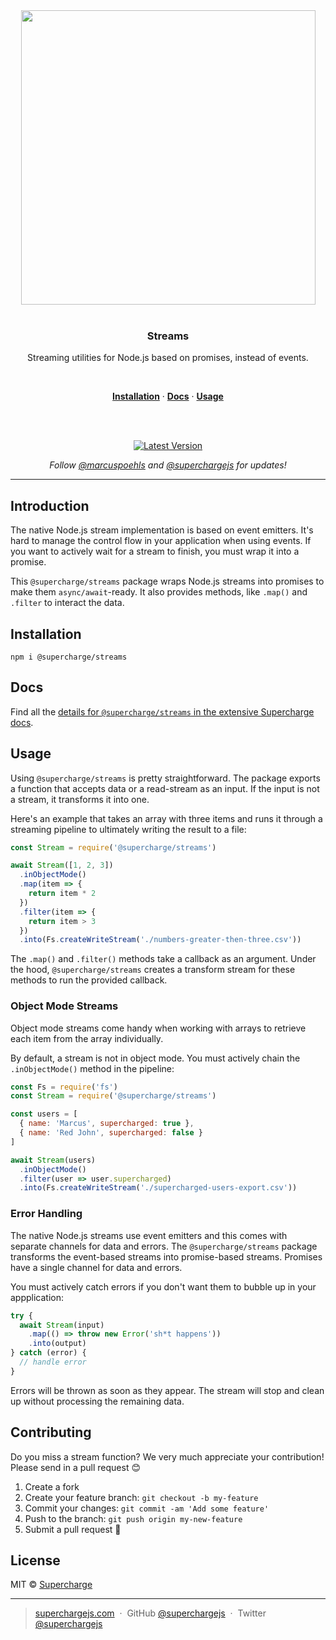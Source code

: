 <div align="center">
  <a href="https://superchargejs.com">
    <img width="471" style="max-width:100%;" src="https://superchargejs.com/images/supercharge-text.svg" />
  </a>
  <br/>
  <br/>
  <p>
    <h3>Streams</h3>
  </p>
  <p>
    Streaming utilities for Node.js based on promises, instead of events.
  </p>
  <br/>
  <p>
    <a href="#installation"><strong>Installation</strong></a> ·
    <a href="#Docs"><strong>Docs</strong></a> ·
    <a href="#usage"><strong>Usage</strong></a>
  </p>
  <br/>
  <br/>
  <p>
    <a href="https://www.npmjs.com/package/@supercharge/streams"><img src="https://img.shields.io/npm/v/@supercharge/streams.svg" alt="Latest Version"></a>
  </p>
  <p>
    <em>Follow <a href="http://twitter.com/marcuspoehls">@marcuspoehls</a> and <a href="http://twitter.com/superchargejs">@superchargejs</a> for updates!</em>
  </p>
</div>

---

## Introduction
The native Node.js stream implementation is based on event emitters. It's hard to manage the control flow in your application when using events. If you want to actively wait for a stream to finish, you must wrap it into a promise.

This `@supercharge/streams` package wraps Node.js streams into promises to make them `async/await`-ready. It also provides methods, like `.map()` and `.filter` to interact the data.


## Installation

```
npm i @supercharge/streams
```


## Docs
Find all the [details for `@supercharge/streams` in the extensive Supercharge docs](https://superchargejs.com/docs/streams).


## Usage
Using `@supercharge/streams` is pretty straightforward. The package exports a function that accepts data or a read-stream as an input. If the input is not a stream, it transforms it into one.

Here's an example that takes an array with three items and runs it through a streaming pipeline to ultimately writing the result to a file:

```js
const Stream = require('@supercharge/streams')

await Stream([1, 2, 3])
  .inObjectMode()
  .map(item => {
    return item * 2
  })
  .filter(item => {
    return item > 3
  })
  .into(Fs.createWriteStream('./numbers-greater-then-three.csv'))
```

The `.map()` and `.filter()` methods take a callback as an argument. Under the hood, `@supercharge/streams` creates a transform stream for these methods to run the provided callback.


### Object Mode Streams
Object mode streams come handy when working with arrays to retrieve each item from the array individually.

By default, a stream is not in object mode. You must actively chain the `.inObjectMode()` method in the pipeline:

```js
const Fs = require('fs')
const Stream = require('@supercharge/streams')

const users = [
  { name: 'Marcus', supercharged: true },
  { name: 'Red John', supercharged: false }
]

await Stream(users)
  .inObjectMode()
  .filter(user => user.supercharged)
  .into(Fs.createWriteStream('./supercharged-users-export.csv'))
```


### Error Handling
The native Node.js streams use event emitters and this comes with separate channels for data and errors. The `@supercharge/streams` package transforms the event-based streams into promise-based streams. Promises have a single channel for data and errors.

You must actively catch errors if you don't want them to bubble up in your appplication:

```js
try {
  await Stream(input)
    .map(() => throw new Error('sh*t happens'))
    .into(output)
} catch (error) {
  // handle error
}
```

Errors will be thrown as soon as they appear. The stream will stop and clean up without processing the remaining data.


## Contributing
Do you miss a stream function? We very much appreciate your contribution! Please send in a pull request 😊

1.  Create a fork
2.  Create your feature branch: `git checkout -b my-feature`
3.  Commit your changes: `git commit -am 'Add some feature'`
4.  Push to the branch: `git push origin my-new-feature`
5.  Submit a pull request 🚀


## License
MIT © [Supercharge](https://superchargejs.com)

---

> [superchargejs.com](https://superchargejs.com) &nbsp;&middot;&nbsp;
> GitHub [@superchargejs](https://github.com/superchargejs/) &nbsp;&middot;&nbsp;
> Twitter [@superchargejs](https://twitter.com/superchargejs)
